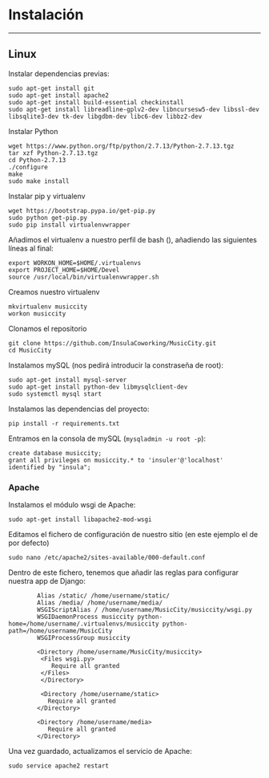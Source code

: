 # Instalación
--------------

## Linux

Instalar dependencias previas:

```
sudo apt-get install git
sudo apt-get install apache2
sudo apt-get install build-essential checkinstall
sudo apt-get install libreadline-gplv2-dev libncursesw5-dev libssl-dev libsqlite3-dev tk-dev libgdbm-dev libc6-dev libbz2-dev
```

Instalar Python
```
wget https://www.python.org/ftp/python/2.7.13/Python-2.7.13.tgz
tar xzf Python-2.7.13.tgz
cd Python-2.7.13
./configure
make
sudo make install
```

Instalar pip y virtualenv
```
wget https://bootstrap.pypa.io/get-pip.py
sudo python get-pip.py
sudo pip install virtualenvwrapper
```

Añadimos el virtualenv a nuestro perfil de bash (), añadiendo las siguientes líneas al final:
```
export WORKON_HOME=$HOME/.virtualenvs
export PROJECT_HOME=$HOME/Devel
source /usr/local/bin/virtualenvwrapper.sh
```

Creamos nuestro virtualenv
```
mkvirtualenv musiccity
workon musiccity
```

Clonamos el repositorio
```
git clone https://github.com/InsulaCoworking/MusicCity.git
cd MusicCity
```

Instalamos mySQL (nos pedirá introducir la constraseña de root):
```
sudo apt-get install mysql-server
sudo apt-get install python-dev libmysqlclient-dev
sudo systemctl mysql start
```

Instalamos las dependencias del proyecto:
```
pip install -r requirements.txt
```


Entramos en la consola de mySQL (`mysqladmin -u root -p`):
```
create database musiccity;
grant all privileges on musiccity.* to 'insuler'@'localhost' identified by "insula";
```

### Apache

Instalamos el módulo wsgi de Apache:
```
sudo apt-get install libapache2-mod-wsgi
```

Editamos el fichero de configuración de nuestro sitio (en este ejemplo el de por defecto)
```
sudo nano /etc/apache2/sites-available/000-default.conf
```

Dentro de este fichero, tenemos que añadir las reglas para configurar nuestra app de Django:
```
		Alias /static/ /home/username/static/
        Alias /media/ /home/username/media/
        WSGIScriptAlias / /home/username/MusicCity/musiccity/wsgi.py
        WSGIDaemonProcess musiccity python-home=/home/username/.virtualenvs/musiccity python-path=/home/username/MusicCity
        WSGIProcessGroup musiccity

        <Directory /home/username/MusicCity/musiccity>
         <Files wsgi.py>
            Require all granted
         </Files>
         </Directory>

		 <Directory /home/username/static>
           Require all granted
        </Directory>

        <Directory /home/username/media>
           Require all granted
        </Directory>
```

Una vez guardado, actualizamos el servicio de Apache:
```
sudo service apache2 restart
```
